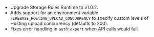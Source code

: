 - Upgrade Storage Rules Runtime to v1.0.2.
- Adds support for an environment variable `FIREBASE_HOSTING_UPLOAD_CONCURRENCY` to specify custom levels of Hosting upload concurrency (defaults to 200).
- Fixes error handling in `auth:export` when API calls would fail.
